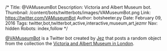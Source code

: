 /*
Title: @VAMuseumBot
Description: Victoria and Albert Museum bot.
Thumbnail: /content/bots/twitterbots/images/VAMuseumBot.png
Link: https://twitter.com/VAMuseumBot
Author: botsheeter.py
Date: February 09, 2016
Tags: twitter,bot,twitterbot,active,interactive,museum,art,jezmr
Nav: hidden
Robots: index,follow
*/

[@VAMuseumBot](https://twitter.com/VAMuseumBot) is a Twitter bot created by [Jez](https://twitter.com/JezMr) that posts a random object from the collection the [Victoria and Albert Museum in London](https://en.wikipedia.org/wiki/Victoria_and_Albert_Museum).
